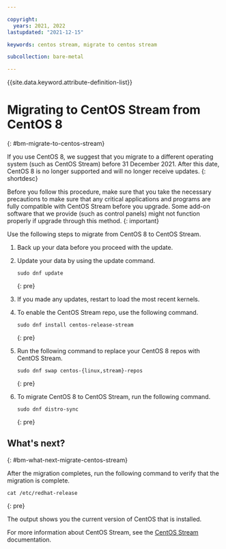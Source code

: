 ```yaml
---

copyright:
  years: 2021, 2022
lastupdated: "2021-12-15"

keywords: centos stream, migrate to centos stream

subcollection: bare-metal

---
```


{{site.data.keyword.attribute-definition-list}}

# Migrating to CentOS Stream from CentOS 8
{: #bm-migrate-to-centos-stream}

If you use CentOS 8, we suggest that you migrate to a different operating system (such as CentOS Stream) before 31 December 2021. After this date, CentOS 8 is no longer supported and will no longer receive updates. 
{: shortdesc}

Before you follow this procedure, make sure that you take the necessary precautions to make sure that any critical applications and programs are fully compatible with CentOS Stream before you upgrade. Some add-on software that we provide (such as control panels) might not function properly if upgrade through this method.
{: important}

Use the following steps to migrate from CentOS 8 to CentOS Stream. 

1. Back up your data before you proceed with the update. 
2. Update your data by using the update command.
   
   ```text
   sudo dnf update
   ```
   {: pre}
   
3. If you made any updates, restart to load the most recent kernels.
4. To enable the CentOS Stream repo, use the following command.  
   
   ```text
   sudo dnf install centos-release-stream
   ```
   {: pre}
   
5. Run the following command to replace your CentOS 8 repos with CentOS Stream.
   
   ```text
   sudo dnf swap centos-{linux,stream}-repos
   ```
   {: pre}
   
6. To migrate CentOS 8 to CentOS Stream, run the following command.
   
   ```text
   sudo dnf distro-sync
   ```
   {: pre}

## What's next?
{: #bm-what-next-migrate-centos-stream}

After the migration completes, run the following command to verify that the migration is complete.

   ```text
   cat /etc/redhat-release
   ```
   {: pre}

The output shows you the current version of CentOS that is installed.

For more information about CentOS Stream, see the [CentOS Stream](https://www.centos.org/centos-stream/) documentation.
